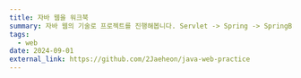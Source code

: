 ```yaml
---
title: 자바 웹을 워크북
summary: 자바 웹의 기술로 프로젝트를 진행해봅니다. Servlet -> Spring -> SpringBoot로 프로젝트를 진행합니다.
tags:
  - web
date: 2024-09-01
external_link: https://github.com/2Jaeheon/java-web-practice
---
```

